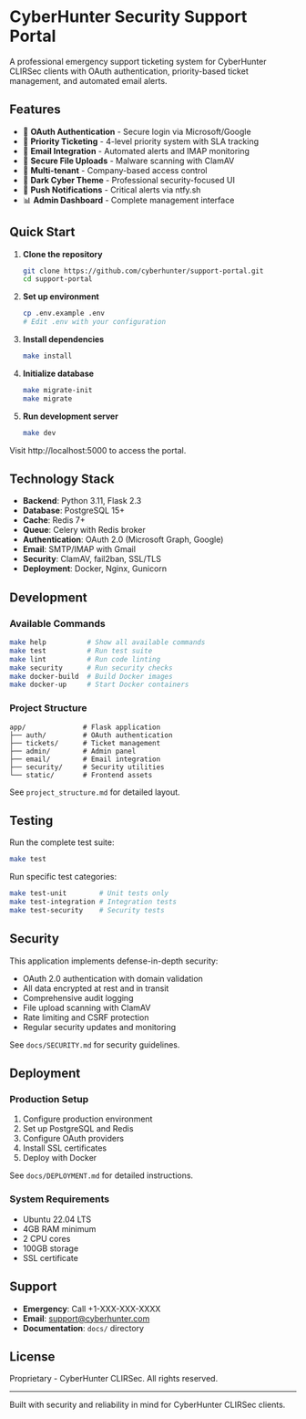 # CyberHunter Security Support Portal

A professional emergency support ticketing system for CyberHunter CLIRSec clients with OAuth authentication, priority-based ticket management, and automated email alerts.

## Features

- 🔐 **OAuth Authentication** - Secure login via Microsoft/Google
- 🎫 **Priority Ticketing** - 4-level priority system with SLA tracking
- 📧 **Email Integration** - Automated alerts and IMAP monitoring
- 📎 **Secure File Uploads** - Malware scanning with ClamAV
- 👥 **Multi-tenant** - Company-based access control
- 🌙 **Dark Cyber Theme** - Professional security-focused UI
- 🔔 **Push Notifications** - Critical alerts via ntfy.sh
- 📊 **Admin Dashboard** - Complete management interface

## Quick Start

1. **Clone the repository**
   ```bash
   git clone https://github.com/cyberhunter/support-portal.git
   cd support-portal
   ```

2. **Set up environment**
   ```bash
   cp .env.example .env
   # Edit .env with your configuration
   ```

3. **Install dependencies**
   ```bash
   make install
   ```

4. **Initialize database**
   ```bash
   make migrate-init
   make migrate
   ```

5. **Run development server**
   ```bash
   make dev
   ```

Visit http://localhost:5000 to access the portal.

## Technology Stack

- **Backend**: Python 3.11, Flask 2.3
- **Database**: PostgreSQL 15+
- **Cache**: Redis 7+
- **Queue**: Celery with Redis broker
- **Authentication**: OAuth 2.0 (Microsoft Graph, Google)
- **Email**: SMTP/IMAP with Gmail
- **Security**: ClamAV, fail2ban, SSL/TLS
- **Deployment**: Docker, Nginx, Gunicorn

## Development

### Available Commands

```bash
make help          # Show all available commands
make test          # Run test suite
make lint          # Run code linting
make security      # Run security checks
make docker-build  # Build Docker images
make docker-up     # Start Docker containers
```

### Project Structure

```
app/              # Flask application
├── auth/         # OAuth authentication
├── tickets/      # Ticket management
├── admin/        # Admin panel
├── email/        # Email integration
├── security/     # Security utilities
└── static/       # Frontend assets
```

See `project_structure.md` for detailed layout.

## Testing

Run the complete test suite:
```bash
make test
```

Run specific test categories:
```bash
make test-unit        # Unit tests only
make test-integration # Integration tests
make test-security    # Security tests
```

## Security

This application implements defense-in-depth security:

- OAuth 2.0 authentication with domain validation
- All data encrypted at rest and in transit
- Comprehensive audit logging
- File upload scanning with ClamAV
- Rate limiting and CSRF protection
- Regular security updates and monitoring

See `docs/SECURITY.md` for security guidelines.

## Deployment

### Production Setup

1. Configure production environment
2. Set up PostgreSQL and Redis
3. Configure OAuth providers
4. Install SSL certificates
5. Deploy with Docker

See `docs/DEPLOYMENT.md` for detailed instructions.

### System Requirements

- Ubuntu 22.04 LTS
- 4GB RAM minimum
- 2 CPU cores
- 100GB storage
- SSL certificate

## Support

- **Emergency**: Call +1-XXX-XXX-XXXX
- **Email**: support@cyberhunter.com
- **Documentation**: `docs/` directory

## License

Proprietary - CyberHunter CLIRSec. All rights reserved.

---

Built with security and reliability in mind for CyberHunter CLIRSec clients.